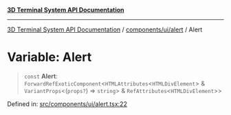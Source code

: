 [**3D Terminal System API Documentation**](../../../../README.md)

***

[3D Terminal System API Documentation](../../../../README.md) / [components/ui/alert](../README.md) / Alert

# Variable: Alert

> `const` **Alert**: `ForwardRefExoticComponent`\<`HTMLAttributes`\<`HTMLDivElement`\> & `VariantProps`\<(`props?`) => `string`\> & `RefAttributes`\<`HTMLDivElement`\>\>

Defined in: [src/components/ui/alert.tsx:22](https://github.com/Dicommunitas/ThreeJS_Terminal_3D/blob/afa16084199c8b26e5e606d73d21408027534f3a/src/components/ui/alert.tsx#L22)
